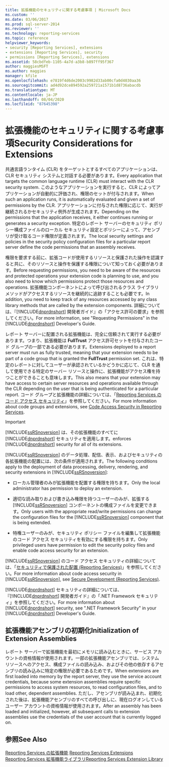 ```yaml
---
title: 拡張機能のセキュリティに関する考慮事項 | Microsoft Docs
ms.custom: ''
ms.date: 03/06/2017
ms.prod: sql-server-2014
ms.reviewer: ''
ms.technology: reporting-services
ms.topic: reference
helpviewer_keywords:
- security [Reporting Services], extensions
- extensions [Reporting Services], security
- permissions [Reporting Services], extensions
ms.assetid: 58cbdfeb-1105-4a7d-a3b8-b897ff95f367
author: maggiesMSFT
ms.author: maggies
manager: kfile
ms.openlocfilehash: e7819f4d6de2003c9982d33ab00cfa0d4030aa36
ms.sourcegitcommit: ad4d92dce894592a259721a1571b1d8736abacdb
ms.translationtype: MT
ms.contentlocale: ja-JP
ms.lasthandoff: 08/04/2020
ms.locfileid: "87645398"
---
```

# <a name="security-considerations-for-extensions"></a><span data-ttu-id="fce55-102">拡張機能のセキュリティに関する考慮事項</span><span class="sxs-lookup"><span data-stu-id="fce55-102">Security Considerations for Extensions</span></span>
  <span data-ttu-id="fce55-103">共通言語ランタイム (CLR) をターゲットとするすべてのアプリケーションは、CLR セキュリティ システムと対話する必要があります。</span><span class="sxs-lookup"><span data-stu-id="fce55-103">Every application that targets the common language runtime (CLR) must interact with the CLR security system.</span></span> <span data-ttu-id="fce55-104">このようなアプリケーションを実行すると、CLR によってアプリケーションが自動的に評価され、権限のセットが付与されます。</span><span class="sxs-lookup"><span data-stu-id="fce55-104">When such an application runs, it is automatically evaluated and given a set of permissions by the CLR.</span></span> <span data-ttu-id="fce55-105">アプリケーションに付与された権限に応じて、実行が継続されるかセキュリティ例外が生成されます。</span><span class="sxs-lookup"><span data-stu-id="fce55-105">Depending on the permissions that the application receives, it either continues running or generates a security exception.</span></span> <span data-ttu-id="fce55-106">特定のレポート サーバーのセキュリティ ポリシー構成ファイルのローカル セキュリティ設定とポリシーによって、アセンブリが受け取るコード権限が定義されます。</span><span class="sxs-lookup"><span data-stu-id="fce55-106">The local security settings and policies in the security policy configuration files for a particular report server define the code permissions that an assembly receives.</span></span>  
  
 <span data-ttu-id="fce55-107">権限を要求する前に、拡張コードが使用するリソースと保護された操作を認識すると共に、そのリソースと操作を保護する権限について知っておく必要があります。</span><span class="sxs-lookup"><span data-stu-id="fce55-107">Before requesting permissions, you need to be aware of the resources and protected operations your extension code is planning to use, and you also need to know which permissions protect those resources and operations.</span></span> <span data-ttu-id="fce55-108">拡張機能コンポーネントによって呼び出されるクラス ライブラリ メソッドがアクセスするリソースを継続的に追跡することも必要です。</span><span class="sxs-lookup"><span data-stu-id="fce55-108">In addition, you need to keep track of any resources accessed by any class library methods that are called by the extension components.</span></span> <span data-ttu-id="fce55-109">詳細については、『[!INCLUDE[dnprdnshort](../../includes/dnprdnshort-md.md)] 開発者ガイド』の「アクセス許可の要求」を参照してください。</span><span class="sxs-lookup"><span data-stu-id="fce55-109">For more information, see "Requesting Permissions" in the [!INCLUDE[dnprdnshort](../../includes/dnprdnshort-md.md)] Developer's Guide.</span></span>  
  
 <span data-ttu-id="fce55-110">レポート サーバーに配置される拡張機能は、完全に信頼されて実行する必要があります。つまり、拡張機能は **FullTrust** アクセス許可セットを付与されたコード グループの一部である必要があります。</span><span class="sxs-lookup"><span data-stu-id="fce55-110">Extensions deployed to a report server must run as fully trusted, meaning that your extension needs to be part of a code group that is granted the **FullTrust** permission set.</span></span> <span data-ttu-id="fce55-111">これは、特定のレポートに対してユーザーが承認されているかどうかに応じて、CLR を通して使用できる特定のサーバー リソースと操作に、拡張機能がアクセス権を持つことができることも意味します。</span><span class="sxs-lookup"><span data-stu-id="fce55-111">This also means that your extension may have access to certain server resources and operations available through the CLR depending on the user that is being authenticated for a particular report.</span></span> <span data-ttu-id="fce55-112">コード グループと拡張機能の詳細については、「[Reporting Services のコード アクセス セキュリティ](secure-development/code-access-security-in-reporting-services.md)」を参照してください。</span><span class="sxs-lookup"><span data-stu-id="fce55-112">For more information about code groups and extensions, see [Code Access Security in Reporting Services](secure-development/code-access-security-in-reporting-services.md).</span></span>  
  
> [!IMPORTANT]  
>  [!INCLUDE[ssRSnoversion](../../includes/ssrsnoversion-md.md)] <span data-ttu-id="fce55-113">は、その拡張機能のすべてに [!INCLUDE[dnprdnshort](../../includes/dnprdnshort-md.md)] セキュリティを適用します。</span><span class="sxs-lookup"><span data-stu-id="fce55-113">enforces [!INCLUDE[dnprdnshort](../../includes/dnprdnshort-md.md)] security for all of its extensions.</span></span>  
  
 <span data-ttu-id="fce55-114">[!INCLUDE[ssRSnoversion](../../includes/ssrsnoversion-md.md)] のデータ処理、配信、表示、およびセキュリティの各拡張機能の配置には、次の条件が適用されます。</span><span class="sxs-lookup"><span data-stu-id="fce55-114">The following conditions apply to the deployment of data processing, delivery, rendering, and security extensions in [!INCLUDE[ssRSnoversion](../../includes/ssrsnoversion-md.md)]:</span></span>  
  
-   <span data-ttu-id="fce55-115">ローカル管理者のみが拡張機能を配置する権限を持ちます。</span><span class="sxs-lookup"><span data-stu-id="fce55-115">Only the local administrator has permission to deploy an extension.</span></span>  
  
-   <span data-ttu-id="fce55-116">適切な読み取りおよび書き込み権限を持つユーザーのみが、拡張する [!INCLUDE[ssRSnoversion](../../includes/ssrsnoversion-md.md)] コンポーネントの構成ファイルを変更できます。</span><span class="sxs-lookup"><span data-stu-id="fce55-116">Only users with the appropriate read/write permissions can change the configuration files for the [!INCLUDE[ssRSnoversion](../../includes/ssrsnoversion-md.md)] component that is being extended.</span></span>  
  
-   <span data-ttu-id="fce55-117">特権ユーザーのみが、セキュリティ ポリシー ファイルを編集して拡張機能のコード アクセス セキュリティを有効にする権限を持ちます。</span><span class="sxs-lookup"><span data-stu-id="fce55-117">Only privileged users have permission to edit the security policy files and enable code access security for an extension.</span></span>  
  
 <span data-ttu-id="fce55-118">[!INCLUDE[ssRSnoversion](../../includes/ssrsnoversion-md.md)] のコード アクセス セキュリティの詳細については、「[セキュリティで保護された配置 &#40;Reporting Services&#41;](secure-development/secure-development-reporting-services.md)」を参照してください。</span><span class="sxs-lookup"><span data-stu-id="fce55-118">For more information about code access security in [!INCLUDE[ssRSnoversion](../../includes/ssrsnoversion-md.md)], see [Secure Development &#40;Reporting Services&#41;](secure-development/secure-development-reporting-services.md).</span></span>  
  
 <span data-ttu-id="fce55-119">[!INCLUDE[dnprdnshort](../../includes/dnprdnshort-md.md)] セキュリティの詳細については、『[!INCLUDE[dnprdnshort](../../includes/dnprdnshort-md.md)] 開発者ガイド』の「.NET Framework セキュリティ」を参照してください。</span><span class="sxs-lookup"><span data-stu-id="fce55-119">For more information about [!INCLUDE[dnprdnshort](../../includes/dnprdnshort-md.md)] security, see ".NET Framework Security" in your [!INCLUDE[dnprdnshort](../../includes/dnprdnshort-md.md)] Developer's Guide.</span></span>  
  
## <a name="initialization-of-extension-assemblies"></a><span data-ttu-id="fce55-120">拡張機能アセンブリの初期化</span><span class="sxs-lookup"><span data-stu-id="fce55-120">Initialization of Extension Assemblies</span></span>  
 <span data-ttu-id="fce55-121">レポート サーバーで拡張機能を最初にメモリに読み込むときに、サービス アカウントの資格情報が使用されます。一部の拡張機能アセンブリでは、システム リソースへのアクセス、構成ファイルの読み込み、およびその他の依存するアセンブリの読み込みに特定の権限が必要であるためです。</span><span class="sxs-lookup"><span data-stu-id="fce55-121">When extensions are first loaded into memory by the report server, they use the service account credentials, because some extension assemblies require specific permissions to access system resources, to read configuration files, and to load other, dependent assemblies.</span></span> <span data-ttu-id="fce55-122">ただし、アセンブリが読み込まれ、初期化された後は、拡張機能アセンブリのすべての呼び出しに、現在ログオンしているユーザー アカウントの資格情報が使用されます。</span><span class="sxs-lookup"><span data-stu-id="fce55-122">After an assembly has been loaded and initialized, however, all subsequent calls to extension assemblies use the credentials of the user account that is currently logged on.</span></span>  
  
## <a name="see-also"></a><span data-ttu-id="fce55-123">参照</span><span class="sxs-lookup"><span data-stu-id="fce55-123">See Also</span></span>  
 <span data-ttu-id="fce55-124">[Reporting Services の拡張機能](reporting-services-extensions.md) </span><span class="sxs-lookup"><span data-stu-id="fce55-124">[Reporting Services Extensions](reporting-services-extensions.md) </span></span>  
 [<span data-ttu-id="fce55-125">Reporting Services 拡張機能ライブラリ</span><span class="sxs-lookup"><span data-stu-id="fce55-125">Reporting Services Extension Library</span></span>](reporting-services-extension-library.md)  
  
  
